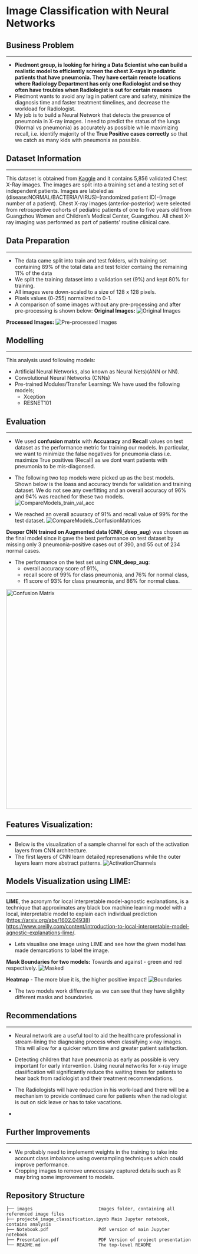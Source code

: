 # Image Classification with Neural Networks
## Business Problem
---------------------------------
* **Piedmont group, is looking for hiring a Data Scientist who can build a realistic model to efficiently screen the chest X-rays in pediatric patients that have pneumonia. 
They have certain remote locations where Radiology Department has only one Radiologist and so they often have troubles when Radiologist is out for certain reasons**
* Piedmont wants to avoid any lag in patient care and safety, minimize the diagnosis time and faster treatment timelines, and decrease the workload for Radiologist.
* My job is to build a Neural Network that detects the presence of pneumonia in X-ray images. I need to predict the status of the lungs (Normal vs pneumonia) as accurately as possible
while maximizing recall, i.e. identify majority of the **True Positive cases correctly** so that we catch as many kids with pneumonia as possible.
## Dataset Information
---------------------------------
This dataset is obtained from [Kaggle](https://www.kaggle.com/datasets/tolgadincer/labeled-chest-xray-images) and it contains 5,856 validated Chest X-Ray images. The images are split into a training set and a testing set of independent patients.
Images are labeled as (disease:NORMAL/BACTERIA/VIRUS)-(randomized patient ID)-(image number of a patient).
Chest X-ray images (anterior-posterior) were selected from retrospective cohorts of pediatric patients of one to five years old from Guangzhou Women and Children’s Medical Center, Guangzhou.
All chest X-ray imaging was performed as part of patients’ routine clinical care.
## Data Preparation
---------------------------------
* The data came split into train and test folders, with training set containing 89% of the total data and test folder containg the remaining 11% of the data
* We split the training dataset into a validation set (9%) and kept 80% for training.
* All images were down-scaled to a size of 128 x 128 pixels.
* Pixels values (0-255) normalized to 0-1.
* A comparison of some images without any pre-processing and after pre-processing is shown below:
**Original Images:**
![Original Images](https://github.com/deepssharma/Phase4/blob/main/images/RawImages.png)

**Processed Images:**
![Pre-processed Images](https://github.com/deepssharma/Phase4/blob/main/images/ScaledImages.png)

## Modelling
----
This analysis used following models:
- Artificial Neural Networks, also known as Neural Nets)(ANN or NN).
- Convolutional Neural Networks (CNNs)
- Pre-trained Modules/Transfer Learning: We have used the following models;
  - Xception
  - RESNET101
## Evaluation
----
* We used **confusion matrix** with **Accuaracy** and **Recall** values on test dataset as the performance metric for training our models. In particular, we want to minimize  the false negatives for pneumonia class i.e. maximize True positives (Recall) as we dont want patients with pneumonia to be mis-diagonsed.

* The following two top models were picked up as the best models.
Shown below is the loass and accuracy trends for validation and training dataset. We do not see any overfitting and an overall accuracy of 96% and 94% was reached for these two models.
![CompareModels_train_val_acc](https://github.com/deepssharma/Phase4/blob/main/images/accuracy_top_two_models_comp.png)

* We reached an overall acuuracy of 91% and recall value of 99% for the test dataset.
![CompareModels_ConfusionMatrices](https://github.com/deepssharma/Phase4/blob/main/images/TopModels_CM.png)

**Deeper CNN trained on Augmented data (CNN_deep_aug)** was chosen as the final model since it gave the best performance on test dataset by missing only 3 pneumonia-positive cases out of 390, and 55 out of 234 normal cases. 

* The performance on the test set using **CNN_deep_aug**:
    - overall accuracy score of 91%, 
    - recall score of 99% for class pneumonia, and 76% for normal class,
    - f1 score of 93% for class pneumonia, and 86% for normal class.
<img width="596" alt="Confusion Matrix" src="https://github.com/deepssharma/Phase4/blob/main/images/classificatio_report.png">

## Features Visualization:
----
* Below is the visualization of a sample channel for each of the activation layers from CNN architecture. 
* The first layers of CNN learn detailed represenations while the outer layers learn more abstract patterns. 
![ActivationChannels](https://github.com/deepssharma/Phase4/blob/main/images/features.png)

## Models Visualization using LIME:
-----
**LIME**, the acronym for local interpretable model-agnostic explanations, is a technique that approximates any black box machine learning model with a local, interpretable model to explain each individual prediction (https://arxiv.org/abs/1602.04938)
https://www.oreilly.com/content/introduction-to-local-interpretable-model-agnostic-explanations-lime/.

* Lets visualise one image using LIME and see how the given model has made demarcations to label the image.

**Mask Boundaries for two models:** Towards and against - green and red respectively.
![Masked](https://github.com/deepssharma/Phase4/blob/main/images/Topmodels_lime_masks.png)

**Heatmap** - The more blue it is, the higher positive impact!
![Boundaries](https://github.com/deepssharma/Phase4/blob/main/images/Topmodels_lime_comp.png)

* The two models work differently as we can see that they have slighlty different masks and boundaries.
## Recommendations
----
* Neural network are a useful tool to aid the healthcare professional in stream-lining the diagnosing process when classifying x-ray images. This will allow for a quicker return time and greater patient satisfaction.

* Detecting children that have pneumonia as early as possible is very important for early intervention. Using neural networks for x-ray image clasiification will significantly reduce the waiting times for patients to hear back from radiologist and their treatment recommendations.

* The Radiologists will have reduction in his work-load and there will be a mechanism to provide continued care for patients when the radiologist is out on sick leave or has to take vacations.
* 
## Further Improvements
----
* We probably need to implememt weights in the training to take into account class imbalance using oversampling techniques which could improve performance.
* Cropping images to remove unnecessary captured details such as R may bring some improvement to models.
## Repository Structure
 
    ├── images                         Images folder, containing all referenced image files
    ├── project4_image_classification.ipynb Main Jupyter notebook, contains analysis
    ├── Notebook.pdf                   Pdf version of main Jupyter notebook
    ├── Presentation.pdf               PDF Version of project presentation                                        
    └── README.md                      The top-level README  
    
